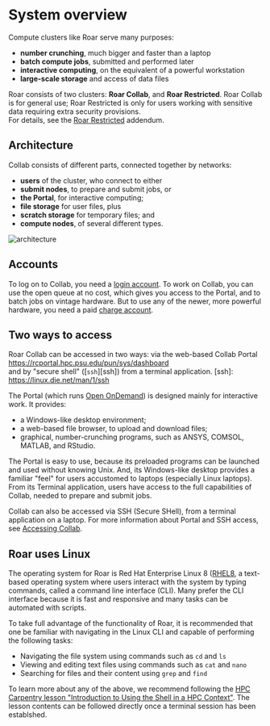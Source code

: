 # System overview

Compute clusters like Roar serve many purposes:

- **number crunching**, much bigger and faster than a laptop
- **batch compute jobs**, submitted and performed later
- **interactive computing**, on the equivalent of a powerful workstation
- **large-scale storage** and access of data files

Roar consists of two clusters:  **Roar Collab**, and **Roar Restricted**.
Roar Collab is for general use;
Roar Restricted is only for users working with sensitive data requiring extra security provisions.  
For details, see the [Roar Restricted](16_RoarRestricted.md) addendum.

## Architecture

Collab consists of different parts, connected together by networks:

- **users** of the cluster, who connect to either
- **submit nodes**, to prepare and submit jobs, or
- **the Portal**, for interactive computing;
- **file storage** for user files, plus
- **scratch storage** for temporary files; and 
- **compute nodes**, of several different types.

![architecture](img/RCUserFlowDiagram.png)

## Accounts

To log on to Collab, you need a [login account](04_LoginAccounts.md).
To work on Collab, you can use the open queue at no cost,
which gives you access to the Portal, and to batch jobs on vintage hardware.
But to use any of the newer, more powerful hardware,
you need a paid [charge account](05_ChargeAccounts.md).

## Two ways to access 

Roar Collab can be accessed in two ways: via the web-based Collab Portal <br>
<https://rcportal.hpc.psu.edu/pun/sys/dashboard> <br>
and by "secure shell" ([`ssh`][ssh]) 
from a terminal application.
[ssh]: https://linux.die.net/man/1/ssh

The Portal (which runs [Open OnDemand](https://openondemand.org))
is designed mainly for interactive work.
It provides:

- a Windows-like desktop environment;
- a web-based file browser, to upload and download files;
- graphical, number-crunching programs, 
such as ANSYS, COMSOL, MATLAB, and RStudio.

The Portal is easy to use, 
because its preloaded programs can be launched and used
without knowing Unix.
And, its Windows-like desktop provides a familiar "feel"
for users accustomed to laptops (especially Linux laptops).
From its Terminal application, users have access to the full capabilities of Collab, needed to prepare and submit jobs.

Collab can also be accessed via SSH (Secure SHell), from a terminal application on a laptop. 
For more information about Portal and SSH access, see [Accessing Collab](06_AccessingCollab.md).


## Roar uses Linux

The operating system for Roar is Red Hat Enterprise Linux 8 ([RHEL8](https://www.redhat.com/en),
a text-based operating system where users interact with the system 
by typing commands, called a command line interface (CLI). Many prefer the CLI 
interface because it is fast and responsive and many tasks can be automated with scripts.

To take full advantage of the functionality of Roar, it is recommended that one be 
familiar with navigating in the Linux CLI and capable of performing the following tasks:
 - Navigating the file system using commands such as `cd` and `ls`
 - Viewing and editing text files using commands such as `cat` and `nano`
 - Searching for files and their content using `grep` and `find`

To learn more about any of the above, we recommend following the [HPC Carpentry lesson "Introduction 
to Using the Shell in a HPC Context"](https://www.hpc-carpentry.org/hpc-shell/). The lesson contents 
can be followed directly once a terminal session has been establshed. 
